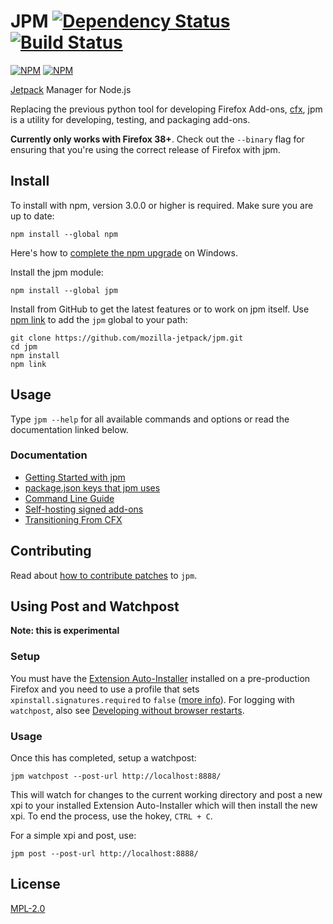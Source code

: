 JPM [![Dependency Status](https://david-dm.org/mozilla-jetpack/jpm.png)](https://david-dm.org/mozilla-jetpack/jpm) [![Build Status](https://travis-ci.org/mozilla-jetpack/jpm.png)](https://travis-ci.org/mozilla-jetpack/jpm)
===

[![NPM](https://nodei.co/npm/jpm.png?stars&downloads)](https://nodei.co/npm/jpm/)
[![NPM](https://nodei.co/npm-dl/jpm.png)](https://nodei.co/npm/jpm)

[Jetpack](https://wiki.mozilla.org/Jetpack) Manager for Node.js

Replacing the previous python tool for developing Firefox Add-ons, [cfx](https://developer.mozilla.org/en-US/Add-ons/SDK/Tools/cfx), jpm is a utility for developing, testing, and packaging add-ons.

**Currently only works with Firefox 38+**. Check out the `--binary` flag for ensuring that you're using the correct release of Firefox with jpm.

## Install

To install with npm, version 3.0.0 or higher is required.
Make sure you are up to date:

    npm install --global npm

Here's how to
[complete the npm upgrade](https://github.com/npm/npm/wiki/Troubleshooting#upgrading-on-windows)
on Windows.

Install the jpm module:

    npm install --global jpm


Install from GitHub to get the latest features or to work on jpm itself.
Use [npm link](https://www.npmjs.org/doc/cli/npm-link.html) to add the `jpm` global to your path:

    git clone https://github.com/mozilla-jetpack/jpm.git
    cd jpm
    npm install
    npm link

## Usage

Type `jpm --help` for all available commands and options or read the documentation linked below.

### Documentation

* [Getting Started with jpm](https://developer.mozilla.org/en-US/Add-ons/SDK/Tutorials/Getting_Started_%28jpm%29)
* [package.json keys that jpm uses](https://developer.mozilla.org/en-US/Add-ons/SDK/Tools/package_json#Key_reference)
* [Command Line Guide](https://developer.mozilla.org/en-US/Add-ons/SDK/Tools/jpm)
* [Self-hosting signed add-ons](https://developer.mozilla.org/en-US/Add-ons/SDK/Tools/jpm#Supporting_updates_for_self-hosted_add-ons)
* [Transitioning From CFX](https://developer.mozilla.org/en-US/Add-ons/SDK/Tools/cfx_to_jpm)

## Contributing

Read about [how to contribute patches](CONTRIBUTING.md) to `jpm`.

## Using Post and Watchpost

**Note: this is experimental**

### Setup

You must have the [Extension Auto-Installer](https://addons.mozilla.org/en-US/firefox/addon/autoinstaller/)
installed on a pre-production Firefox and you need to use a profile
that sets `xpinstall.signatures.required` to `false`
([more info](http://www.ghacks.net/2015/06/19/how-to-disable-the-firefox-40-add-on-signing-requirement/)). For logging with `watchpost`, also see [Developing without browser restarts](https://developer.mozilla.org/en-US/Add-ons/SDK/Tools/jpm#Developing_without_browser_restarts).

### Usage

Once this has completed, setup a watchpost:

    jpm watchpost --post-url http://localhost:8888/

This will watch for changes to the current working directory and post a new xpi to your installed
Extension Auto-Installer which will then install the new xpi.  To end the process, use the hokey, `CTRL + C`.

For a simple xpi and post, use:

    jpm post --post-url http://localhost:8888/

## License

[MPL-2.0](https://mozilla.org/MPL/2.0/)
